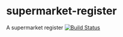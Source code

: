 # supermarket-register
A supermarket register [![Build Status](https://travis-ci.org/buttonbuilder/supermarket-register.svg?branch=master)](https://travis-ci.org/buttonbuilder/supermarket-register)
